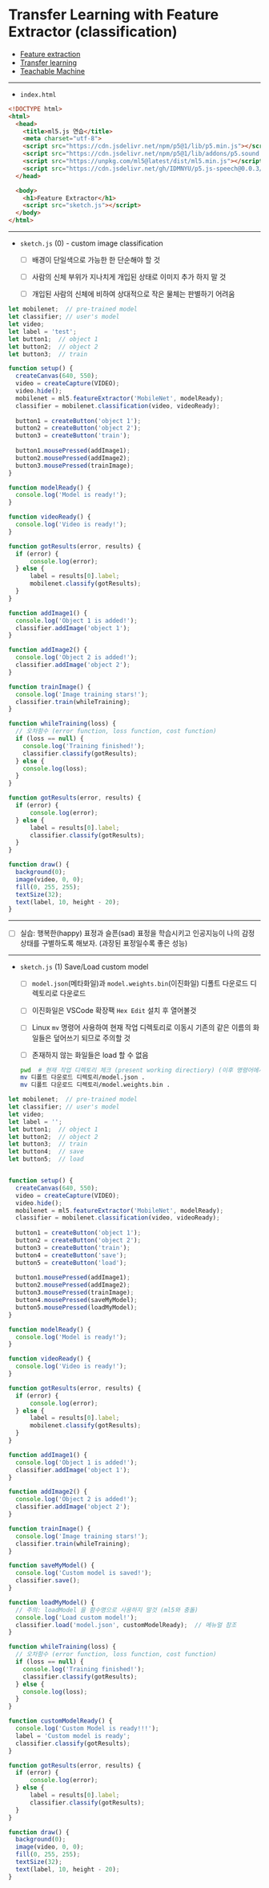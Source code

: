 # Transfer Learning with Feature Extractor (classification)
- [Feature extraction](https://en.wikipedia.org/wiki/Feature_extraction)
- [Transfer learning](https://en.wikipedia.org/wiki/Transfer_learning)
- [Teachable Machine](https://teachablemachine.withgoogle.com/)


---

- `index.html`

```html
<!DOCTYPE html>
<html>
  <head>
    <title>ml5.js 연습</title>
    <meta charset="utf-8">
    <script src="https://cdn.jsdelivr.net/npm/p5@1/lib/p5.min.js"></script>
    <script src="https://cdn.jsdelivr.net/npm/p5@1/lib/addons/p5.sound.min.js"></script>
    <script src="https://unpkg.com/ml5@latest/dist/ml5.min.js"></script>
    <script src="https://cdn.jsdelivr.net/gh/IDMNYU/p5.js-speech@0.0.3/lib/p5.speech.js"></script>
  </head>

  <body>
    <h1>Feature Extractor</h1>
    <script src="sketch.js"></script>
  </body>
</html>
```

---

- `sketch.js` (0) - custom image classification
  - [ ] 배경이 단일색으로 가능한 한 단순해야 할 것
  - [ ] 사람의 신체 부위가 지나치게 개입된 상태로 이미지 추가 하지 말 것
  - [ ] 개입된 사람의 신체에 비하여 상대적으로 작은 물체는 판별하기 어려움


```javascript
let mobilenet;  // pre-trained model
let classifier; // user's model
let video;
let label = 'test';
let button1;  // object 1
let button2;  // object 2
let button3;  // train

function setup() {
  createCanvas(640, 550);
  video = createCapture(VIDEO);
  video.hide();
  mobilenet = ml5.featureExtractor('MobileNet', modelReady);
  classifier = mobilenet.classification(video, videoReady);
  
  button1 = createButton('object 1');
  button2 = createButton('object 2');
  button3 = createButton('train');
  
  button1.mousePressed(addImage1);
  button2.mousePressed(addImage2);
  button3.mousePressed(trainImage);
}

function modelReady() {
  console.log('Model is ready!');
}

function videoReady() {
  console.log('Video is ready!');
}

function gotResults(error, results) { 
  if (error) {
      console.log(error);
  } else {
      label = results[0].label;
      mobilenet.classify(gotResults);
  }
}

function addImage1() {
  console.log('Object 1 is added!');
  classifier.addImage('object 1');
}

function addImage2() {
  console.log('Object 2 is added!');
  classifier.addImage('object 2');
}

function trainImage() {
  console.log('Image training stars!');
  classifier.train(whileTraining);
}

function whileTraining(loss) {
  // 오차함수 (error function, loss function, cost function)
  if (loss == null) {
    console.log('Training finished!');
    classifier.classify(gotResults);
  } else {
    console.log(loss);  
  }
}

function gotResults(error, results) { 
  if (error) {
      console.log(error);
  } else {
      label = results[0].label;
      classifier.classify(gotResults);
  }
}

function draw() {
  background(0);
  image(video, 0, 0);
  fill(0, 255, 255);
  textSize(32);
  text(label, 10, height - 20);
}
```

---

- [ ] 실습: 행복한(happy) 표정과 슬픈(sad) 표정을 학습시키고 인공지능이 나의 감정 상태를 구별하도록 해보자. (과장된 표정일수록 좋은 성능)


---

- `sketch.js` (1) Save/Load custom model
  - [ ] `model.json`(메타화일)과 `model.weights.bin`(이진화일) 디폴트 다운로드 디렉토리로 다운로드
  - [ ] 이진화일은 VSCode 확장팩 `Hex Edit` 설치 후 열어볼것
  - [ ] Linux `mv` 명령어 사용하여 현재 작업 디렉토리로 이동시 기존의 같은 이름의 화일들은 덮어쓰기 되므로 주의할 것 
  - [ ] 존재하지 않는 화일들은 load 할 수 없음 


  ```sh
  pwd  # 현재 작업 디렉토리 체크 (present working directiory) (이후 명령어에서 간단히 . 을 대신 사용함)
  mv 디폴트 다운로드 디렉토리/model.json .
  mv 디폴트 다운로드 디렉토리/model.weights.bin .
  ```

```javascript
let mobilenet;  // pre-trained model
let classifier; // user's model
let video;
let label = '';
let button1;  // object 1
let button2;  // object 2
let button3;  // train
let button4;  // save
let button5;  // load


function setup() {
  createCanvas(640, 550);
  video = createCapture(VIDEO);
  video.hide();
  mobilenet = ml5.featureExtractor('MobileNet', modelReady);
  classifier = mobilenet.classification(video, videoReady);
  
  button1 = createButton('object 1');
  button2 = createButton('object 2');
  button3 = createButton('train');
  button4 = createButton('save');
  button5 = createButton('load');
  
  button1.mousePressed(addImage1);
  button2.mousePressed(addImage2);
  button3.mousePressed(trainImage);
  button4.mousePressed(saveMyModel);
  button5.mousePressed(loadMyModel);
}

function modelReady() {
  console.log('Model is ready!');
}

function videoReady() {
  console.log('Video is ready!');
}

function gotResults(error, results) { 
  if (error) {
      console.log(error);
  } else {
      label = results[0].label;
      mobilenet.classify(gotResults);
  }
}

function addImage1() {
  console.log('Object 1 is added!');
  classifier.addImage('object 1');
}

function addImage2() {
  console.log('Object 2 is added!');
  classifier.addImage('object 2');
}

function trainImage() {
  console.log('Image training stars!');
  classifier.train(whileTraining);
}

function saveMyModel() {
  console.log('Custom model is saved!');
  classifier.save();
}

function loadMyModel() {
  // 주의: loadModel 을 함수명으로 사용하지 말것 (ml5와 충돌)
  console.log('Load custom model!');
  classifier.load('model.json', customModelReady);  // 메뉴얼 참조
}

function whileTraining(loss) {
  // 오차함수 (error function, loss function, cost function)
  if (loss == null) {
    console.log('Training finished!');
    classifier.classify(gotResults);
  } else {
    console.log(loss);  
  }
}

function customModelReady() {
  console.log('Custom Model is ready!!!');
  label = 'Custom model is ready';
  classifier.classify(gotResults);
}

function gotResults(error, results) { 
  if (error) {
      console.log(error);
  } else {
      label = results[0].label;
      classifier.classify(gotResults);
  }
}

function draw() {
  background(0);
  image(video, 0, 0);
  fill(0, 255, 255);
  textSize(32);
  text(label, 10, height - 20);
}
```

